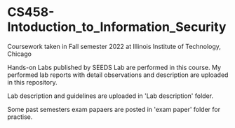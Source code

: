 # CS458-Intoduction_to_Information_Security
Coursework taken in Fall semester 2022 at Illinois Institute of Technology, Chicago

Hands-on Labs published by SEEDS Lab are performed in this course. My performed lab reports with detail observations and description are uploaded in this repository. 

Lab description and guidelines are uploaded in 'Lab description' folder.

Some past semesters exam papaers are posted in 'exam paper' folder for practise.
